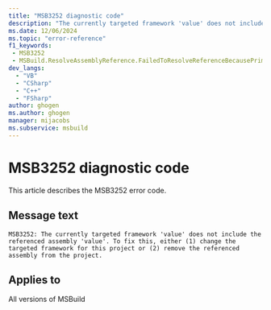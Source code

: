 ```yaml
---
title: "MSB3252 diagnostic code"
description: "The currently targeted framework 'value' does not include the referenced assembly 'value'. To fix this, either (1) change the targeted framework for this project or (2) remove the referenced assembly from the project."
ms.date: 12/06/2024
ms.topic: "error-reference"
f1_keywords:
 - MSB3252
 - MSBuild.ResolveAssemblyReference.FailedToResolveReferenceBecausePrimaryAssemblyInExclusionList
dev_langs:
  - "VB"
  - "CSharp"
  - "C++"
  - "FSharp"
author: ghogen
ms.author: ghogen
manager: mijacobs
ms.subservice: msbuild
---
```


# MSB3252 diagnostic code

<!-- :::ErrorDefinitionDescription::: -->
<!-- :::editable-content name="introDescription"::: -->
This article describes the MSB3252 error code.
<!-- :::editable-content-end::: -->

## Message text

```output
MSB3252: The currently targeted framework 'value' does not include the referenced assembly 'value'. To fix this, either (1) change the targeted framework for this project or (2) remove the referenced assembly from the project.
```

<!-- :::editable-content name="postOutputDescription"::: -->
<!--
{StrBegin="MSB3252: "}
-->
<!-- :::editable-content-end::: -->
<!-- :::ErrorDefinitionDescription-end::: -->

## Applies to

All versions of MSBuild
